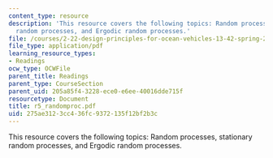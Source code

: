 ```yaml
---
content_type: resource
description: 'This resource covers the following topics: Random processes, stationary
  random processes, and Ergodic random processes.'
file: /courses/2-22-design-principles-for-ocean-vehicles-13-42-spring-2005/275ae3123cc436fc9372135f12bf2b3c_r5_randomproc.pdf
file_type: application/pdf
learning_resource_types:
- Readings
ocw_type: OCWFile
parent_title: Readings
parent_type: CourseSection
parent_uid: 205a85f4-3228-ece0-e6ee-40016dde715f
resourcetype: Document
title: r5_randomproc.pdf
uid: 275ae312-3cc4-36fc-9372-135f12bf2b3c
---
```

This resource covers the following topics: Random processes, stationary random processes, and Ergodic random processes.


